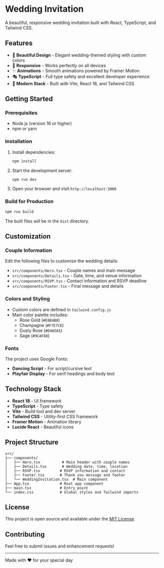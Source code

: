 # Wedding Invitation

A beautiful, responsive wedding invitation built with React, TypeScript, and Tailwind CSS.

## Features

- 🎨 **Beautiful Design** - Elegant wedding-themed styling with custom colors
- 📱 **Responsive** - Works perfectly on all devices
- ✨ **Animations** - Smooth animations powered by Framer Motion
- 🎭 **TypeScript** - Full type safety and excellent developer experience
- 🎯 **Modern Stack** - Built with Vite, React 18, and Tailwind CSS

## Getting Started

### Prerequisites

- Node.js (version 16 or higher)
- npm or yarn

### Installation

1. Install dependencies:
   ```bash
   npm install
   ```

2. Start the development server:
   ```bash
   npm run dev
   ```

3. Open your browser and visit `http://localhost:3000`

### Build for Production

```bash
npm run build
```

The built files will be in the `dist` directory.

## Customization

### Couple Information
Edit the following files to customize the wedding details:
- `src/components/Hero.tsx` - Couple names and main message
- `src/components/Details.tsx` - Date, time, and venue information
- `src/components/RSVP.tsx` - Contact information and RSVP deadline
- `src/components/Footer.tsx` - Final message and details

### Colors and Styling
- Custom colors are defined in `tailwind.config.js`
- Main color palette includes:
  - Rose Gold (`#E8B4B8`)
  - Champagne (`#F7E7CE`)
  - Dusty Rose (`#D4A5A5`)
  - Sage (`#9CAF88`)

### Fonts
The project uses Google Fonts:
- **Dancing Script** - For script/cursive text
- **Playfair Display** - For serif headings and body text

## Technology Stack

- **React 18** - UI framework
- **TypeScript** - Type safety
- **Vite** - Build tool and dev server
- **Tailwind CSS** - Utility-first CSS framework
- **Framer Motion** - Animation library
- **Lucide React** - Beautiful icons

## Project Structure

```
src/
├── components/
│   ├── Hero.tsx          # Main header with couple names
│   ├── Details.tsx       # Wedding date, time, location
│   ├── RSVP.tsx         # RSVP information and contact
│   ├── Footer.tsx       # Thank you message and footer
│   └── WeddingInvitation.tsx  # Main component
├── App.tsx              # Root app component
├── main.tsx             # Entry point
└── index.css            # Global styles and Tailwind imports
```

## License

This project is open source and available under the [MIT License](LICENSE).

## Contributing

Feel free to submit issues and enhancement requests!

---

Made with ❤️ for your special day 